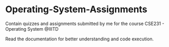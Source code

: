 # Operating-System-Assignments
Contain quizzes and assignments submitted by me for the course CSE231 - Operating System @IIITD

Read the documentation for better understanding and code execution.
